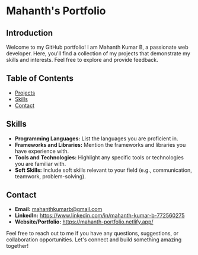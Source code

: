 # Mahanth's Portfolio

## Introduction

Welcome to my GitHub portfolio! I am Mahanth Kumar B, a passionate web developer. Here, you'll find a collection of my projects that demonstrate my skills and interests. Feel free to explore and provide feedback.

## Table of Contents

- [Projects](#projects)
- [Skills](#skills)
- [Contact](#contact)

## Skills

- **Programming Languages:** List the languages you are proficient in.
- **Frameworks and Libraries:** Mention the frameworks and libraries you have experience with.
- **Tools and Technologies:** Highlight any specific tools or technologies you are familiar with.
- **Soft Skills:** Include soft skills relevant to your field (e.g., communication, teamwork, problem-solving).

## Contact

- **Email:** mahanthkumarb@gmail.com
- **LinkedIn:** https://www.linkedin.com/in/mahanth-kumar-b-772560275
- **Website/Portfolio:** https://mahanth-portfolio.netlify.app/

Feel free to reach out to me if you have any questions, suggestions, or collaboration opportunities. Let's connect and build something amazing together!
